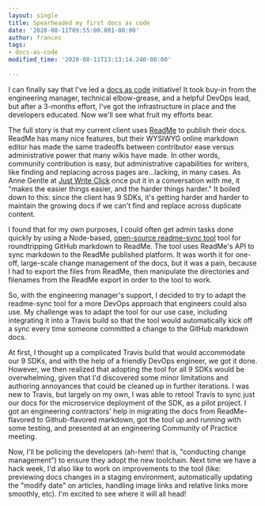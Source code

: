 ```yaml
---
layout: single
title: Spearheaded my first docs as code
date: '2020-08-11T09:55:00.001-08:00'
author: frances
tags:
- docs-as-code
modified_time: '2020-08-11T13:13:14.240-08:00'
 
---
```


I can finally say that I've led a [docs as code](https://www.writethedocs.org/guide/docs-as-code/) initiative! It took buy-in from the engineering manager, technical elbow-grease, and a helpful DevOps lead, but after a 3-months effort, I've got the infrastructure in place and the developers educated. Now we'll see what fruit my efforts bear.

The full story is that my current client uses [ReadMe](https://readme.com/) to publish their docs. ReadMe has many nice features, but their WYSIWYG online markdown editor has made the same tradeoffs between contributor ease versus administrative power that many wikis have made. In other words, community contribution is easy, but administrative capabilities for writers, like finding and replacing across pages are...lacking, in many cases. As Anne Gentle at [Just Write Click](https://justwriteclick.com/) once put it in a conversation with me, it "makes the easier things easier, and the harder things harder." It boiled down to this: since the client has 9 SDKs, it's getting harder and harder to maintain the growing docs if we can't find and replace across duplicate content.

I found that for my own purposes, I could often get admin tasks done quickly by using a Node-based, [open-source readme-sync tool](https://github.com/flowcommerce/readme-sync/) tool for roundtripping GitHub markdown to ReadMe. The tool uses ReadMe's API to sync markdown to the ReadMe published platform. It was worth it for one-off, large-scale change management of the docs, but it was a pain, because I had to export the files from ReadMe, then manipulate the directories and filenames from the ReadMe export in order to the tool to work.

So, with the engineering manager's support, I decided to try to adapt the readme-sync tool for a more DevOps approach that engineers could also use. My challenge was to adapt the tool for our use case, including integrating it into a Travis build so that the tool would automatically kick off a sync every time someone committed a change to the GitHub markdown docs.

At first, I thought up a complicated Travis build that would accommodate our 9 SDKs, and with the help of a friendly DevOps engineer, we got it done. However, we then realized that adopting the tool for all 9 SDKs would be overwhelming, given that I'd discovered some minor limitations and authoring annoyances that could be cleaned up in further iterations. I was new to Travis, but largely on my own, I was able to retool Travis to sync just our docs for the microservice deployment of the SDK, as a pilot project. I got an engineering contractors' help in migrating the docs from ReadMe-flavored to Github-flavored markdown, got the tool up and running with some testing, and presented at an engineering Community of Practice meeting.

Now, I'll be policing the developers (ah-hem! that is, "conducting change management") to ensure they adopt the new toolchain. Next time we have a hack week, I'd also like to work on improvements to the tool (like: previewing docs changes in a staging environment, automatically updating the "modify date" on articles, handling image links and relative links more smoothly, etc). I'm excited to see where it will all head!
